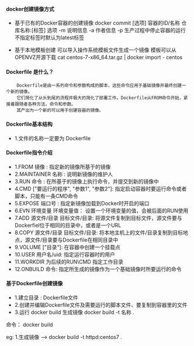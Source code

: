 #### docker创建镜像方式
- 基于已有的Docker容器的创建镜像
    docker commit [选项] 容器的ID/名称 仓库名称:[标签]
    选项
        -m 说明信息
        -a 作者信息
        -p 生产过程中停止容器的运行
    不指定标签时默认为latest标签

- 基于本地模板创建
    可以导入操作系统模板文件生成一个镜像
    模板可以从OPENVZ开源下载
    cat centos-7-x86_64.tar.gz | docker import - centos
    
#### Dockerfile 是什么？
```
    Dockerfile是由一系列命令和参数构成的脚本，这些命令应用于基础镜像并最终创建一个新的镜像。
    它们简化了从头到尾的流程并极大的简化了部署工作。Dockerfile从FROM命令开始，紧接着跟随者各种方法，命令和参数。
    其产出为一个新的可以用于创建容器的镜像。
``` 
   
#### Dockerfile基本结构
  - 1.文件的名称一定要为   Dockerfile
#### Dockerfile指令介绍   
  - 1.FROM 镜像 :
    指定新的镜像所基于的镜像
  - 2.MAINTAINER 名称 :
    说明新镜像的维护人
  - 3.RUN 命令 :
    在所基于的镜像上执行命令，并提交到新的镜像中
  - 4.CMD ["要运行的程序", "参数1", "参数2"]:
    指定启动容器时要运行命令或者脚本，只能有一条CMD命令
  - 5.EXPOSE 端口号 :
    指定新镜像加载到Docker时开启的端口
  - 6.EVN 环境变量 环境变量值：
    设置一个环境变量的值，会被后面的RUN使用
  - 7.ADD 源文件/目录 目标文件/目录:
    将源文件复制到目标文件，源文件要与Dockerfiel位于相同的目录中，或者是一个URL
  - 8.COPY 源文件/目录 目标文件/目录:
    将本地主机上的文件/目录复制到目标地点，源文件/目录要与Dockerfile在相同目录中
  - 9.VOLUME ["目录"]:
    在容器中创建一个挂载点
  - 10.USER 用户名/uid:
    指定运行容器时的用户
  - 11.WORKDIR
    为后续的RUN\CMD 指定工作目录
  - 12.ONBUILD 命令:
    指定所生成的镜像作为一个基础镜像时所要运行的命令
    
    
    
#### 基于Dockerfile创建镜像
  - 1.建立目录 : Dockerfile文件
  - 2.创建并编辑Dockerfile文件及需要运行的脚本文件、要复制到容器里的文件
  - 3.运行 docker build 生成镜像
    docker build -t 名称 .

  命令： docker build

eg: 1.生成镜像 --> docker build -t httpd:centos7 . 
